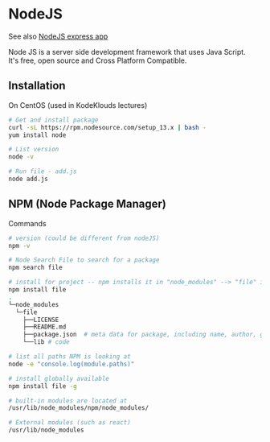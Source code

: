 # NodeJS

See also [NodeJS express app](../webservers/NodeJS.md)

Node JS is a server side development framework that uses Java Script.  
It's free, open source and Cross Platform Compatible.  

## Installation

On CentOS (used in KodeKlouds lectures)  

```bash
# Get and install package
curl -sL https://rpm.nodesource.com/setup_13.x | bash -
yum install node

# List version
node -v

# Run file - add.js
node add.js


```

## NPM (Node Package Manager)

Commands

```bash
# version (could be different from nodeJS)
npm -v

# Node Search File to search for a package
npm search file

# install for project -- npm installs it in "node_modules" --> "file" in working directory
npm install file
.
└─node_modules
  └─file
    ├──LICENSE
    ├──README.md
    ├──package.json  # meta data for package, including name, author, git repo etc. 
    └──lib # code

# list all paths NPM is looking at
node -e "console.log(module.paths)"

# install globally available
npm install file -g

# built-in modules are located at
/usr/lib/node_modules/npm/node_modules/

# External modules (such as react)
/usr/lib/node_modules


```